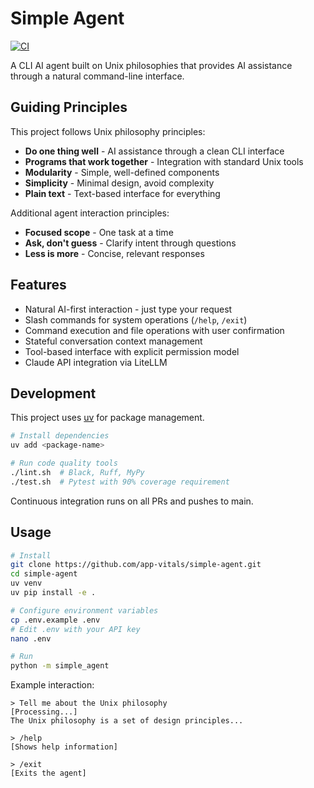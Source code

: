 # Simple Agent

[![CI](https://github.com/app-vitals/simple-agent/actions/workflows/ci.yml/badge.svg)](https://github.com/app-vitals/simple-agent/actions/workflows/ci.yml)

A CLI AI agent built on Unix philosophies that provides AI assistance through a natural command-line interface.

## Guiding Principles

This project follows Unix philosophy principles:

- **Do one thing well** - AI assistance through a clean CLI interface
- **Programs that work together** - Integration with standard Unix tools
- **Modularity** - Simple, well-defined components
- **Simplicity** - Minimal design, avoid complexity
- **Plain text** - Text-based interface for everything

Additional agent interaction principles:
- **Focused scope** - One task at a time
- **Ask, don't guess** - Clarify intent through questions
- **Less is more** - Concise, relevant responses

## Features

- Natural AI-first interaction - just type your request
- Slash commands for system operations (`/help`, `/exit`)
- Command execution and file operations with user confirmation
- Stateful conversation context management
- Tool-based interface with explicit permission model
- Claude API integration via LiteLLM

## Development

This project uses [uv](https://github.com/astral-sh/uv) for package management.

```bash
# Install dependencies
uv add <package-name>

# Run code quality tools
./lint.sh  # Black, Ruff, MyPy
./test.sh  # Pytest with 90% coverage requirement
```

Continuous integration runs on all PRs and pushes to main.

## Usage

```bash
# Install
git clone https://github.com/app-vitals/simple-agent.git
cd simple-agent
uv venv
uv pip install -e .

# Configure environment variables
cp .env.example .env
# Edit .env with your API key
nano .env

# Run
python -m simple_agent
```

Example interaction:
```
> Tell me about the Unix philosophy
[Processing...]
The Unix philosophy is a set of design principles...

> /help
[Shows help information]

> /exit
[Exits the agent]
```
